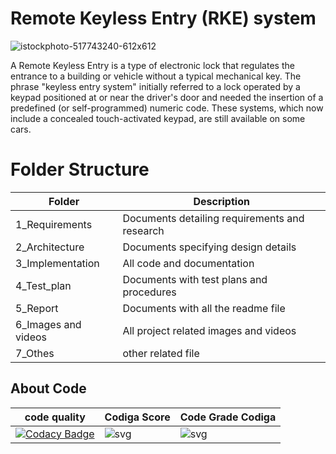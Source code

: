 # Remote Keyless Entry (RKE) system 

![istockphoto-517743240-612x612](https://user-images.githubusercontent.com/46382398/157919530-8a428220-ca97-46a3-8d53-59be45e35bfa.jpg)

A Remote Keyless Entry is a type of electronic lock that regulates the entrance to a building or vehicle without a typical mechanical key. The phrase "keyless entry system" initially referred to a lock operated by a keypad positioned at or near the driver's door and needed the insertion of a predefined (or self-programmed) numeric code. These systems, which now include a concealed touch-activated keypad, are still available on some cars.


# Folder Structure
|Folder	|Description|
|--------|----------|
|1_Requirements|	Documents detailing requirements and research|
|2_Architecture	|Documents specifying design details|
|3_Implementation |	All code and documentation |
|4_Test_plan |	Documents with test plans and procedures|
|5_Report	|Documents with all the readme file|
|6_Images and videos	|All project related images and videos|
|7_Othes	|other related file|

## About Code
|code quality| Codiga Score | Code Grade Codiga |
|------------|-------------|--------------------|
|[![Codacy Badge](https://app.codacy.com/project/badge/Grade/131382834c4544179992d340ef423bd3)](https://www.codacy.com/gh/vinayaksinghmokhashi/M3_Group8/dashboard?utm_source=github.com&amp;utm_medium=referral&amp;utm_content=vinayaksinghmokhashi/M3_Group8&amp;utm_campaign=Badge_Grade)| ![svg](https://user-images.githubusercontent.com/46382398/158002899-50aa6a24-66e3-4cf4-a038-5c091180a9c7.svg) |![svg](https://user-images.githubusercontent.com/46382398/158002907-2f3ca1db-1235-493e-b1b0-3ca240da817e.svg)

